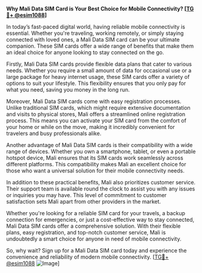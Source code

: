 **Why Mali Data SIM Card is Your Best Choice for Mobile Connectivity? [[TG💪+ @esim1088](https://t.me/s/esim1088)]**

In today’s fast-paced digital world, having reliable mobile connectivity is essential. Whether you're traveling, working remotely, or simply staying connected with loved ones, a Mali Data SIM card can be your ultimate companion. These SIM cards offer a wide range of benefits that make them an ideal choice for anyone looking to stay connected on the go.

Firstly, Mali Data SIM cards provide flexible data plans that cater to various needs. Whether you require a small amount of data for occasional use or a large package for heavy internet usage, these SIM cards offer a variety of options to suit your lifestyle. This flexibility ensures that you only pay for what you need, saving you money in the long run.

Moreover, Mali Data SIM cards come with easy registration processes. Unlike traditional SIM cards, which might require extensive documentation and visits to physical stores, Mali offers a streamlined online registration process. This means you can activate your SIM card from the comfort of your home or while on the move, making it incredibly convenient for travelers and busy professionals alike.

Another advantage of Mali Data SIM cards is their compatibility with a wide range of devices. Whether you own a smartphone, tablet, or even a portable hotspot device, Mali ensures that its SIM cards work seamlessly across different platforms. This compatibility makes Mali an excellent choice for those who want a universal solution for their mobile connectivity needs.

In addition to these practical benefits, Mali also prioritizes customer service. Their support team is available round the clock to assist you with any issues or inquiries you may have. This level of commitment to customer satisfaction sets Mali apart from other providers in the market.

Whether you're looking for a reliable SIM card for your travels, a backup connection for emergencies, or just a cost-effective way to stay connected, Mali Data SIM cards offer a comprehensive solution. With their flexible plans, easy registration, and top-notch customer service, Mali is undoubtedly a smart choice for anyone in need of mobile connectivity.

So, why wait? Sign up for a Mali Data SIM card today and experience the convenience and reliability of modern mobile connectivity. [[TG💪+ @esim1088](https://t.me/s/esim1088) ![Image](https://i.postimg.cc/Y0z9fWf4/image.png)]